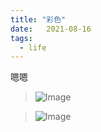```yaml
---
title: "彩色"
date:   2021-08-16
tags:
  - life
---
```


嗯嗯


> ![Image](/2021-11-28-duchangtuan/1.JPG)

> ![Image](/2021-11-28-duchangtuan/2.JPG)
